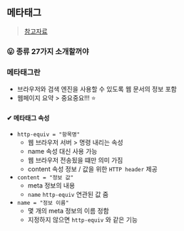 ## 메타태그 
> [참고자료](https://inpa.tistory.com/entry/HTML-%F0%9F%93%9A-meta-%ED%83%9C%EA%B7%B8-%EC%A0%95%EB%A6%AC)
### 😛 종류 27가지 소개할꺼야
### 메타태그란
- 브라우저와 검색 엔진을 사용할 수 있도록 웹 문서의 정보 포함
- 웹페이지 요약 > 중요중요!!! ⭐
#### ✔ 메타태그 속성
- `http-equiv = "항목명"`
  - 웹 브라우저 서버 > 명령 내리는 속성
  - name 속성 대신 사용 가능
  - 웹 브라우저 전송됬을 떄만 의미 가짐
  - content 속성 정보 / 값을 위한 `HTTP header`  제공
- `content = "정보 값"`
  - meta 정보의 내용
  - `name` `http-equiv` 연관된 값 줌
- `name = "정보 이름"`
  - 몇 개의 meta 정보의 이름 정함
  - 지정하지 않으면 `http-equiv` 와 같은 기능

